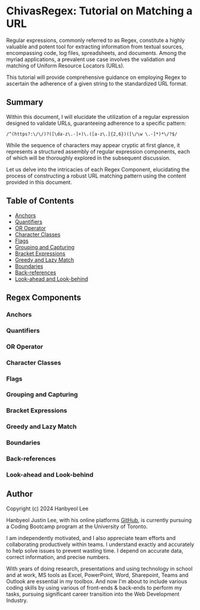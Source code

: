 # ChivasRegex: Tutorial on Matching a URL

Regular expressions, commonly referred to as Regex, constitute a highly valuable and potent tool for extracting information from textual sources, encompassing code, log files, spreadsheets, and documents. Among the myriad applications, a prevalent use case involves the validation and matching of Uniform Resource Locators (URLs).

This tutorial will provide comprehensive guidance on employing Regex to ascertain the adherence of a given string to the standardized URL format.

## Summary

Within this document, I will elucidate the utilization of a regular expression designed to validate URLs, guaranteeing adherence to a specific pattern:

```regex
/^(https?:\/\/)?([\da-z\.-]+)\.([a-z\.]{2,6})([\/\w \.-]*)*\/?$/
```

While the sequence of characters may appear cryptic at first glance, it represents a structured assembly of regular expression components, each of which will be thoroughly explored in the subsequent discussion.

Let us delve into the intricacies of each Regex Component, elucidating the process of constructing a robust URL matching pattern using the content provided in this document.

## Table of Contents

- [Anchors](#anchors)
- [Quantifiers](#quantifiers)
- [OR Operator](#or-operator)
- [Character Classes](#character-classes)
- [Flags](#flags)
- [Grouping and Capturing](#grouping-and-capturing)
- [Bracket Expressions](#bracket-expressions)
- [Greedy and Lazy Match](#greedy-and-lazy-match)
- [Boundaries](#boundaries)
- [Back-references](#back-references)
- [Look-ahead and Look-behind](#look-ahead-and-look-behind)

## Regex Components

### Anchors

### Quantifiers

### OR Operator

### Character Classes

### Flags

### Grouping and Capturing

### Bracket Expressions

### Greedy and Lazy Match

### Boundaries

### Back-references

### Look-ahead and Look-behind

## Author
Copyright (c) 2024 Hanbyeol Lee

Hanbyeol Justin Lee, with his online platforms [GitHub](https://github.com/justinsta624), is currently pursuing a Coding Bootcamp program at the University of Toronto. 

I am independently motivated, and I also appreciate team efforts and collaborating productively within teams. I understand exactly and accurately to help solve issues to prevent wasting time. I depend on accurate data, correct information, and precise numbers.

With years of doing research, presentations and using technology in school and at work, MS tools as Excel, PowerPoint, Word, Sharepoint, Teams and Outlook are essential in my toolbox. And now I'm about to include various coding skills by using various of front-ends & back-ends to perform my tasks, pursuing significant career transition into the Web Development Industry.


